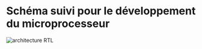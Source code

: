 # Schéma suivi pour le développement du microprocesseur

![architecture RTL](https://github.com/user-attachments/assets/3df19274-7edb-4f8e-84f1-62e8462e7d84)
